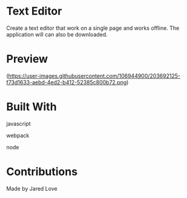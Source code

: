 # Text Editor

Create a text editor that work on a single page and works offline. The application will can also be downloaded.

# Preview


(https://user-images.githubusercontent.com/106944900/203692125-f73d1633-aebd-4ed2-b412-52385c800b72.png)




# Built With
javascript 

webpack

node


# Contributions

Made by Jared Love